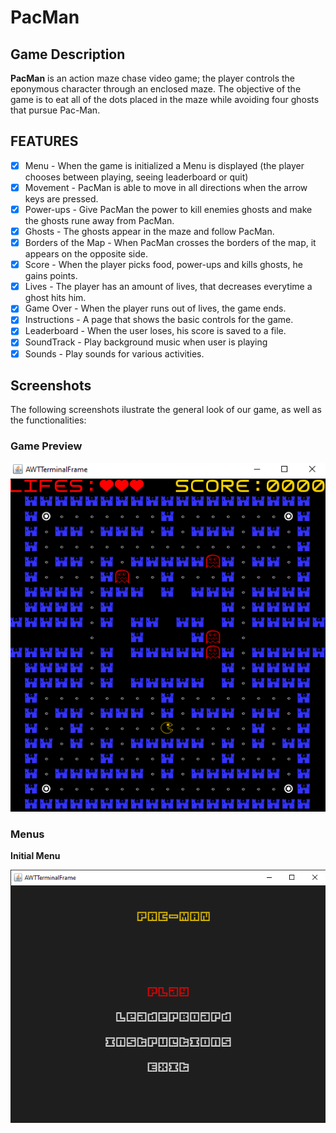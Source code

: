 # PacMan

## Game Description

**PacMan** is an action maze chase video game; the player controls the eponymous character through an enclosed maze. The objective of the game is to eat all of the dots placed in the maze while avoiding four ghosts that pursue Pac-Man.

## FEATURES
- [x] Menu - When the game is initialized a Menu is displayed (the player chooses between playing, seeing leaderboard or quit)
- [x] Movement - PacMan is able to move in all directions when the arrow keys are pressed.
- [x] Power-ups - Give PacMan the power to kill enemies ghosts and make the ghosts rune away from PacMan.
- [x] Ghosts - The ghosts appear in the maze and follow PacMan.
- [x] Borders of the Map - When PacMan crosses the borders of the map, it appears on the opposite side.
- [x] Score - When the player picks food, power-ups and kills ghosts, he gains points.
- [x] Lives - The player has an amount of lives, that decreases everytime a ghost hits him.
- [x] Game Over - When the player runs out of lives, the game ends.
- [x] Instructions - A page that shows the basic controls for the game.
- [x] Leaderboard - When the user loses, his score is saved to a file.
- [x] SoundTrack - Play background music when user is playing
- [x] Sounds - Play sounds for various activities.
## Screenshots
The following screenshots ilustrate the general look of our game, as well as the functionalities:

### Game Preview

![](docs/image/gameplay.png)

### Menus
**Initial Menu**

![](docs/image/menu.png)

